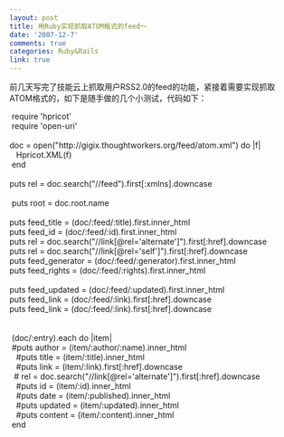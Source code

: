 ```yaml
---
layout: post
title: 用Ruby实现抓取ATOM格式的feed～
date: '2007-12-7'
comments: true
categories: Ruby&Rails
link: true
---
```

<p>前几天写完了技能云上抓取用户RSS2.0的feed的功能，紧接着需要实现抓取ATOM格式的，如下是随手做的几个小测试，代码如下：</p>
<p>&nbsp;require 'hpricot'<br />
&nbsp;require 'open-uri'<br />
&nbsp;<br />
doc = open(&quot;http://gigix.thoughtworkers.org/feed/atom.xml&quot;) do |f|<br />
&nbsp;&nbsp; Hpricot.XML(f)<br />
&nbsp;end<br />
&nbsp;<br />
puts rel = doc.search(&quot;//feed&quot;).first[:xmlns].downcase<br />
&nbsp;<br />
&nbsp;puts root = doc.root.name<br />
&nbsp;<br />
puts feed_title = (doc/:feed/:title).first.inner_html<br />
puts feed_id = (doc/:feed/:id).first.inner_html<br />
puts rel = doc.search(&quot;//link[@rel='alternate']&quot;).first[:href].downcase<br />
puts rel = doc.search(&quot;//link[@rel='self']&quot;).first[:href].downcase<br />
puts feed_generator = (doc/:feed/:generator).first.inner_html<br />
puts feed_rights = (doc/:feed/:rights).first.inner_html<br />
<br />
puts feed_updated = (doc/:feed/:updated).first.inner_html<br />
puts feed_link = (doc/:feed/:link).first[:href].downcase<br />
puts feed_link = (doc/:feed/:link).first[:href].downcase<br />
&nbsp;<br />
<br />
&nbsp;(doc/:entry).each do |item|<br />
&nbsp;#puts author = (item/:author/:name).inner_html<br />
&nbsp;&nbsp; #puts title = (item/:title).inner_html<br />
&nbsp;&nbsp; #puts link = (item/:link).first[:href].downcase<br />
&nbsp; # rel = doc.search(&quot;//link[@rel='alternate']&quot;).first[:href].downcase<br />
&nbsp;&nbsp; #puts id = (item/:id).inner_html<br />
&nbsp;&nbsp; #puts date = (item/:published).inner_html<br />
&nbsp;&nbsp; #puts updated = (item/:updated).inner_html<br />
&nbsp;&nbsp; #puts content = (item/:content).inner_html<br />
&nbsp;end</p>
